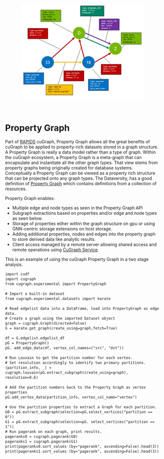 <h1 align="center";>
  <br>
  <img src="./pg_example.png" alt="cuGraph" width="400">
</h1>
<h1 align="left";>
  <br>
Property Graph
</h1>

Part of [RAPIDS](https://rapids.ai) cuGraph, Property Graph allows all the great benefits of cuGraph to be applied to property-rich datasets stored in a graph structure. A Property Graph is really a data model rather than a type of graph.  Within the cuGraph ecosystem, a Property Graph is a meta-graph that can encapsulate and instantiate all the other graph types.  That view stems from property graphs being originally created for database systems.  Conceptually a Property Graph can be viewed as a property rich structure that can be projected onto any graph types.  The Dataversity, has a good definition of [Property Graph](https://www.dataversity.net/what-is-a-property-graph) which contains definitions from a collection of resources.

Property Graph enables:

* Multiple edge and node types as seen in the Property Graph API
* Subgraph extractions based on properties and/or edge and node types as seen below.
* Storage of properties either within the graph structure on gpu or using GNN-centric storage extensions on host storage.
* Adding additional properties, nodes and edges into the property graph to store derived data like analytic results.
* Client access managed by a remote server allowing shared access and remote operations using [CuGraph Service](./cugraph_service.md).

This is an example of using the cuGraph Property Graph in a two stage analysis.

```
import cudf 
import cugraph 
from cugraph.experimental import PropertyGraph

# Import a built-in dataset
from cugraph.experimental.datasets import karate

# Read edgelist data into a DataFrame, load into PropertyGraph as edge data.
# Create a graph using the imported Dataset object
graph = cugraph.Graph(directed=False)
G = karate.get_graph(create_using=graph,fetch=True)

df = G.edgelist.edgelist_df
pG = PropertyGraph() 
pG. add_edge_data(df, vertex_col_names=("src", "dst"))

# Run Louvain to get the partition number for each vertex. 
# Set resolution accordingly to identify two primary partitions. 
(partition_info, _) = cugraph.louvain(pG.extract_subgraph(create_using=graph), resolution=0.6)

# Add the partition numbers back to the Property Graph as vertex properties 
pG.add_vertex_data(partition_info, vertex_col_name="vertex")

# Use the partition properties to extract a Graph for each partition. 
G0 = pG.extract_subgraph(selection=pG.select_vertices("partition == 0"))
G1 = pG.extract_subgraph(selection=pG. select_vertices("partition == 1"))
# Run pagerank on each graph, print results. 
pageranks0 = cugraph.pagerank(G0) 
pageranks1 = cugraph.pagerank(G1) 
print(pageranks0.sort_values (by="pagerank", ascending=False).head(3))
print(pageranks1.sort_values (by="pagerank", ascending=False).head(3))
```